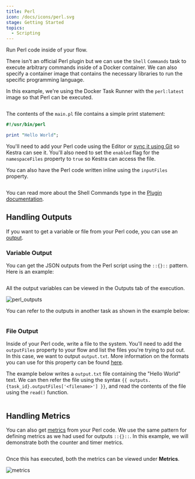 ```yaml
---
title: Perl
icon: /docs/icons/perl.svg
stage: Getting Started 
topics:
  - Scripting
---
```


Run Perl code inside of your flow.

There isn't an official Perl plugin but we can use the `Shell` `Commands` task to execute arbitrary commands inside of a Docker container. We can also specify a container image that contains the necessary libraries to run the specific programming language.

In this example, we're using the Docker Task Runner with the `perl:latest` image so that Perl can be executed.

```yaml file=public/examples/commands_perl.yml
```

The contents of the `main.pl` file contains a simple print statement:

```perl
#!/usr/bin/perl

print "Hello World";
```

You'll need to add your Perl code using the Editor or [sync it using Git](../08.developer-guide/04.git.md) so Kestra can see it. You'll also need to set the `enabled` flag for the `namespaceFiles` property to `true` so Kestra can access the file.

You can also have the Perl code written inline using the `inputFiles` property.

```yaml file=public/examples/commands_perl_inline.yml
```

You can read more about the Shell Commands type in the [Plugin documentation](/plugins/plugin-script-shell/tasks/io.kestra.plugin.scripts.shell.commands).

## Handling Outputs

If you want to get a variable or file from your Perl code, you can use an [output](../04.workflow-components/06.outputs.md).

### Variable Output

You can get the JSON outputs from the Perl script using the `::{}::` pattern. Here is an example:

```yaml file=public/examples/outputs_perl.yml
```

All the output variables can be viewed in the Outputs tab of the execution.

![perl_outputs](/docs/how-to-guides/perl/outputs.png)

You can refer to the outputs in another task as shown in the example below:

```yaml file=public/examples/outputs_perl_usage.yml
```

### File Output

Inside of your Perl code, write a file to the system. You'll need to add the `outputFiles` property to your flow and list the files you're trying to put out. In this case, we want to output `output.txt`. More information on the formats you can use for this property can be found [here](../08.developer-guide/07.scripts/07.outputs-metrics.md).

The example below writes a `output.txt` file containing the "Hello World" text. We can then refer the file using the syntax `{{ outputs.{task_id}.outputFiles['<filename>'] }}`, and read the contents of the file using the `read()` function.

```yaml file=public/examples/scripts_output-files-perl.yml
```

## Handling Metrics

You can also get [metrics](../08.developer-guide/07.scripts/06.outputs-metrics.md#outputs-and-metrics-in-script-and-commands-tasks) from your Perl code. We use the same pattern for defining metrics as we had used for outputs `::{}::`. In this example, we will demonstrate both the counter and timer metrics.

```yaml file=public/examples/metrics_perl.yml
```

Once this has executed, both the metrics can be viewed under **Metrics**.

![metrics](/docs/how-to-guides/perl/metrics.png)
